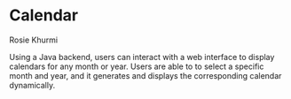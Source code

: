 # Calendar 
Rosie Khurmi

Using a Java backend, users can interact with a web interface to display calendars for any month or year. Users are able to to select a specific month and year, and it generates and displays the corresponding calendar dynamically. 
